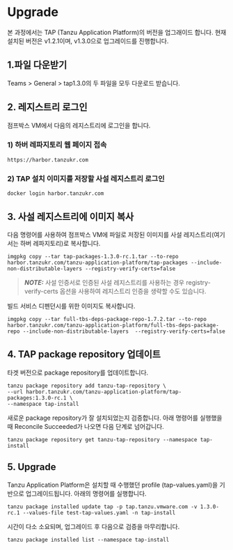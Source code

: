 # Upgrade

본 과정에서는 TAP (Tanzu Application Platform)의 버전을 업그래이드 합니다. 현재 설치된 버전은 v1.2.1이며, v1.3.0으로 업그레이드를 진행합니다.


## 1.파일 다운받기
Teams > General > tap1.3.0의 두 파일을 모두 다운로드 받습니다.

## 2. 레지스트리 로그인
점프박스 VM에서 다음의 레지스트리에 로그인을 합니다. 

### 1) 하버 레파지토리 웹 페이지 접속
```
https://harbor.tanzukr.com
```

### 2) TAP 설치 이미지를 저장할 사설 레지스트리 로그인
```
docker login harbor.tanzukr.com
```

## 3. 사설 레지스트리에 이미지 복사
다음 명령어를 사용하여 점프박스 VM에 파일로 저장된 이미지를 사설 레지스트리(여기서는 하버 레파지토리)로 복사합니다. 
```
imgpkg copy --tar tap-packages-1.3.0-rc.1.tar --to-repo harbor.tanzukr.com/tanzu-application-platform/tap-packages --include-non-distributable-layers --registry-verify-certs=false
```
> **_NOTE:_** 사설 인증서로 인증된 사설 레지스트리를 사용하는 경우 registry-verify-certs 옵션을 사용하여 레지스트리 인증을 생략할 수도 있습니다.

빌드 서비스 디펜던시를 위한 이미지도 복사합니다.
```
imgpkg copy --tar full-tbs-deps-package-repo-1.7.2.tar --to-repo harbor.tanzukr.com/tanzu-application-platform/full-tbs-deps-package-repo --include-non-distributable-layers  --registry-verify-certs=false
```

## 4. TAP package repository 업데이트
타겟 버전으로 package repository를 업데이트합니다.
~~~
tanzu package repository add tanzu-tap-repository \
--url harbor.tanzukr.com/tanzu-application-platform/tap-packages:1.3.0-rc.1 \
--namespace tap-install
~~~

새로운 package repository가 잘 설치되었는지 검증합니다. 아래 명령어를 실행했을 때 Reconcile Succeeded가 나오면 다음 단계로 넘어갑니다.
~~~
tanzu package repository get tanzu-tap-repository --namespace tap-install
~~~

## 5. Upgrade
Tanzu Application Platform은 설치할 때 수행했던 profile (tap-values.yaml)을 기반으로 업그레이드됩니다. 아래의 명령어를 실행합니다.

~~~
tanzu package installed update tap -p tap.tanzu.vmware.com -v 1.3.0-rc.1 --values-file test-tap-values.yaml -n tap-install
~~~

시간이 다소 소요되며, 업그레이드 후 다음으로 검증을 마무리합니다.
~~~
tanzu package installed list --namespace tap-install
~~~


